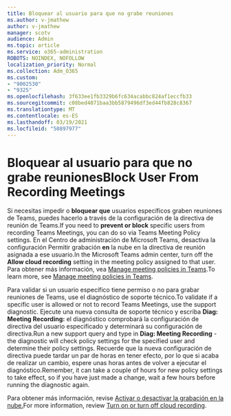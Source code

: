 ```yaml
---
title: Bloquear al usuario para que no grabe reuniones
ms.author: v-jmathew
author: v-jmathew
manager: scotv
audience: Admin
ms.topic: article
ms.service: o365-administration
ROBOTS: NOINDEX, NOFOLLOW
localization_priority: Normal
ms.collection: Adm_O365
ms.custom:
- "9002530"
- "9325"
ms.openlocfilehash: 3f633ee1fb3329b6fc634acabbc824af1eccfb33
ms.sourcegitcommit: c08bed4071baa3bb5879496df3ed44fb828c8367
ms.translationtype: MT
ms.contentlocale: es-ES
ms.lasthandoff: 03/19/2021
ms.locfileid: "50897977"
---
```

# <a name="block-user-from-recording-meetings"></a><span data-ttu-id="bb069-102">Bloquear al usuario para que no grabe reuniones</span><span class="sxs-lookup"><span data-stu-id="bb069-102">Block User From Recording Meetings</span></span>

<span data-ttu-id="bb069-103">Si necesitas impedir o **bloquear que** usuarios específicos graben reuniones de Teams, puedes hacerlo a través de la configuración de la directiva de reunión de Teams.</span><span class="sxs-lookup"><span data-stu-id="bb069-103">If you need to **prevent or block** specific users from recording Teams Meetings, you can do so via Teams Meeting Policy settings.</span></span> <span data-ttu-id="bb069-104">En el Centro de administración de Microsoft Teams, desactiva la configuración Permitir grabación **en** la nube en la directiva de reunión asignada a ese usuario.</span><span class="sxs-lookup"><span data-stu-id="bb069-104">In the Microsoft Teams admin center, turn off the **Allow cloud recording** setting in the meeting policy assigned to that user.</span></span> <span data-ttu-id="bb069-105">Para obtener más información, vea [Manage meeting policies in Teams](https://docs.microsoft.com/microsoftteams/meeting-policies-in-teams#allow-cloud-recording).</span><span class="sxs-lookup"><span data-stu-id="bb069-105">To learn more, see [Manage meeting policies in Teams](https://docs.microsoft.com/microsoftteams/meeting-policies-in-teams#allow-cloud-recording).</span></span>

<span data-ttu-id="bb069-106">Para validar si un usuario específico tiene permiso o no para grabar reuniones de Teams, use el diagnóstico de soporte técnico.</span><span class="sxs-lookup"><span data-stu-id="bb069-106">To validate if a specific user is allowed or not to record Teams Meetings, use the support diagnostic.</span></span> <span data-ttu-id="bb069-107">Ejecute una nueva consulta de soporte técnico y escriba **Diag: Meeting Recording:** el diagnóstico comprobará la configuración de directiva del usuario especificado y determinará su configuración de directiva.</span><span class="sxs-lookup"><span data-stu-id="bb069-107">Run a new support query and type in **Diag: Meeting Recording** - the diagnostic will check policy settings for the specified user and determine their policy settings.</span></span> <span data-ttu-id="bb069-108">Recuerde que la nueva configuración de directiva puede tardar un par de horas en tener efecto, por lo que si acaba de realizar un cambio, espere unas horas antes de volver a ejecutar el diagnóstico.</span><span class="sxs-lookup"><span data-stu-id="bb069-108">Remember, it can take a couple of hours for new policy settings to take effect, so if you have just made a change, wait a few hours before running the diagnostic again.</span></span>

<span data-ttu-id="bb069-109">Para obtener más información, revise [Activar o desactivar la grabación en la nube.](https://docs.microsoft.com/microsoftteams/cloud-recording#turn-on-or-turn-off-cloud-recording)</span><span class="sxs-lookup"><span data-stu-id="bb069-109">For more information, review [Turn on or turn off cloud recording](https://docs.microsoft.com/microsoftteams/cloud-recording#turn-on-or-turn-off-cloud-recording).</span></span>
